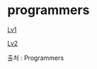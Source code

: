 # programmers

[Lv1](https://github.com/YuJinUk/Algorithm/tree/master/programmers/Lv1)

[Lv2](https://github.com/YuJinUk/Algorithm/tree/master/programmers/Lv2)

출처 : Programmers